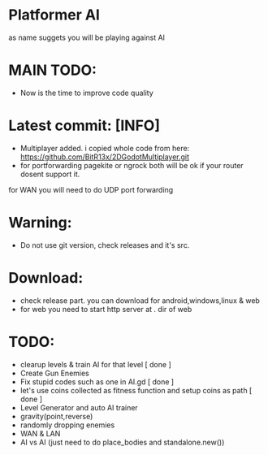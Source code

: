 # Platformer AI

as name suggets you will be playing against AI 

# MAIN TODO:
- Now is the time to improve code quality
 

# Latest commit: [INFO]
- Multiplayer added. i copied whole code from here: https://github.com/BitR13x/2DGodotMultiplayer.git
- for portforwarding pagekite or ngrock both will be ok if your router dosent support it.

for WAN you will need to do UDP port forwarding

# Warning:
- Do not use git version, check releases and it's src.

# Download:

- check release part. you can download for android,windows,linux & web
- for web you need to start http server at . dir of web 

# **TODO**:
- clearup levels & train AI for that level [ done ]
- Create Gun Enemies
- Fix stupid codes such as one in AI.gd [ done ]
- let's use coins collected as fitness function and setup coins as path [ done ]
- Level Generator and auto AI trainer 
- gravity(point,reverse) 
- randomly dropping enemies 
- WAN & LAN 
- AI vs AI (just need to do place_bodies and standalone.new())
